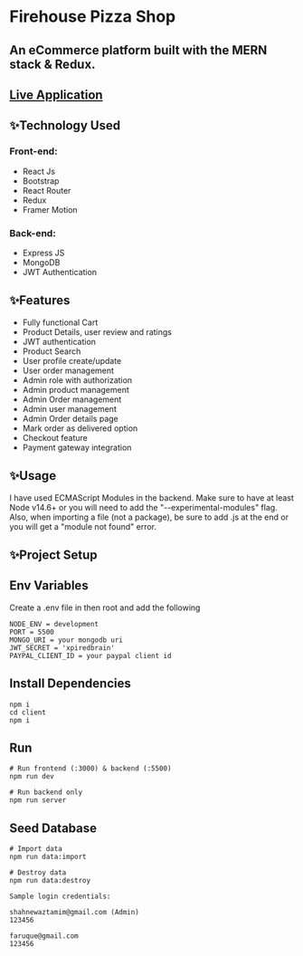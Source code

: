 # Firehouse Pizza Shop
## An eCommerce platform built with the MERN stack & Redux.
## [Live Application](https://firehousepizza.herokuapp.com/)

## ✨Technology Used

### Front-end: 
- React Js
- Bootstrap
- React Router
- Redux
- Framer Motion

### Back-end:
- Express JS
- MongoDB
- JWT Authentication

## ✨Features
- Fully functional Cart
- Product Details, user review and ratings
- JWT authentication
- Product Search
- User profile create/update
- User order management
- Admin role with authorization
- Admin product management
- Admin Order management
- Admin user management
- Admin Order details page
- Mark order as delivered option
- Checkout feature
- Payment gateway integration

## ✨Usage
I have used ECMAScript Modules in the backend. Make sure to have at least Node v14.6+ or you will need to add the "--experimental-modules" flag. Also, when importing a file (not a package), be sure to add .js at the end or you will get a "module not found" error.


## ✨Project Setup
## Env Variables
Create a .env file in then root and add the following

```
NODE_ENV = development
PORT = 5500
MONGO_URI = your mongodb uri
JWT_SECRET = 'xpiredbrain'
PAYPAL_CLIENT_ID = your paypal client id
```
## Install Dependencies
```
npm i
cd client
npm i
```

## Run
```
# Run frontend (:3000) & backend (:5500)
npm run dev

# Run backend only
npm run server
```

## Seed Database
``` 
# Import data
npm run data:import

# Destroy data
npm run data:destroy
```
```
Sample login credentials:

shahnewaztamim@gmail.com (Admin)
123456

faruque@gmail.com
123456
```



